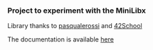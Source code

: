 ### Project to experiment with the MiniLibx

Library thanks to [pasqualerossi](https://github.com/pasqualerossi/minilibx) and [42School](https://github.com/42School)

The documentation is available [here](https://harm-smits.github.io/42docs/libs/minilibx/getting_started.html)
